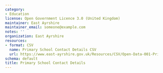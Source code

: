 ```yaml
---
category:
- Education
license: Open Government Licence 3.0 (United Kingdom)
maintainer: East Ayrshire
maintainer_email: someone@example.com
notes: ''
organization: East Ayrshire
resources:
- format: CSV
  name: Primary School Contact Details CSV
  url: https://www.east-ayrshire.gov.uk/Resources/CSV/Open-Data-001-Primary-School-Contacts.csv
schema: default
title: Primary School Contact Details
---
```

